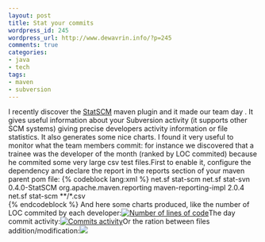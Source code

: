 ```yaml
--- 
layout: post
title: Stat your commits
wordpress_id: 245
wordpress_url: http://www.dewavrin.info/?p=245
comments: true
categories: 
- java
- tech
tags: 
- maven
- subversion
---
```

I recently discover the [StatSCM](http://stat-scm.sourceforge.net/) maven plugin and it made our team day . It gives useful information about your Subversion activity (it supports other SCM systems) giving precise developers activity information or file statistics. It also generates some nice charts. I found it very useful to monitor what the team members commit: for instance we discovered that a trainee was the developer of the month (ranked by LOC commited) because he commited some very large csv test files.First to enable it, configure the dependency and declare the report in the reports section of your maven parent pom file:
{% codeblock lang:xml %}
<pom>
	<build>
		<plugins>
			<plugin>
				<groupid>net.sf</groupid>
				<artifactid>stat-scm</artifactid>
				<dependencies>
					<dependency>
						<groupid>net.sf</groupid>
						<artifactid>stat-svn</artifactid>
						<version>0.4.0-StatSCM</version>
					</dependency>
					<dependency>
						<groupid>org.apache.maven.reporting</groupid>
						<artifactid>maven-reporting-impl</artifactid>
						<version>2.0.4</version>
					</dependency>
				</dependencies>
			</plugin>
		</plugins>
	</build>
	<reporting>
		<plugins>
			<plugin>
				<groupid>net.sf</groupid>
				<artifactid>stat-scm</artifactid>
				<configuration>
					<excludes>
						<exclude>**/*.csv</exclude>
					</excludes>
				</configuration>
			</plugin>
		</plugins>
	</reporting>
</pom>	
{% endcodeblock %}
And here some charts produced, like the number of LOC commited by each developer:[![Number of lines of code](http://www.dewavrin.info/images/custom/loc.png "Number of lines of code")](http://www.dewavrin.info/images/custom/loc.png)The  day commit activity:[![Commits activity](http://www.dewavrin.info/images/custom/commitsactivity.png "Commits activity")](http://www.dewavrin.info/images/custom/commitsactivity.png)Or the ration between files addition/modification:[![](http://www.dewavrin.info/images/custom/activity.png)](http://www.dewavrin.info/images/custom/activity.png)
